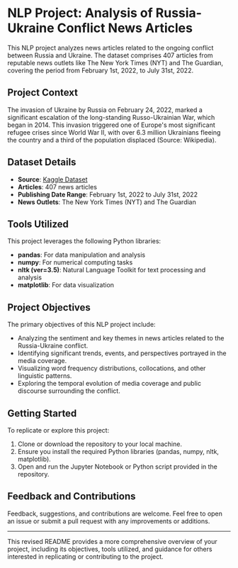 # NLP Project: Analysis of Russia-Ukraine Conflict News Articles

This NLP project analyzes news articles related to the ongoing conflict between Russia and Ukraine. The dataset comprises 407 articles from reputable news outlets like The New York Times (NYT) and The Guardian, covering the period from February 1st, 2022, to July 31st, 2022.

## Project Context

The invasion of Ukraine by Russia on February 24, 2022, marked a significant escalation of the long-standing Russo-Ukrainian War, which began in 2014. This invasion triggered one of Europe's most significant refugee crises since World War II, with over 6.3 million Ukrainians fleeing the country and a third of the population displaced (Source: Wikipedia).

## Dataset Details

- **Source**: [Kaggle Dataset](https://www.kaggle.com/datasets/hskhawaja/russia-ukraine-conflict)
- **Articles**: 407 news articles
- **Publishing Date Range**: February 1st, 2022 to July 31st, 2022
- **News Outlets**: The New York Times (NYT) and The Guardian

## Tools Utilized

This project leverages the following Python libraries:

- **pandas**: For data manipulation and analysis
- **numpy**: For numerical computing tasks
- **nltk (ver=3.5)**: Natural Language Toolkit for text processing and analysis
- **matplotlib**: For data visualization

## Project Objectives

The primary objectives of this NLP project include:

- Analyzing the sentiment and key themes in news articles related to the Russia-Ukraine conflict.
- Identifying significant trends, events, and perspectives portrayed in the media coverage.
- Visualizing word frequency distributions, collocations, and other linguistic patterns.
- Exploring the temporal evolution of media coverage and public discourse surrounding the conflict.

## Getting Started

To replicate or explore this project:

1. Clone or download the repository to your local machine.
2. Ensure you install the required Python libraries (pandas, numpy, nltk, matplotlib).
3. Open and run the Jupyter Notebook or Python script provided in the repository.

## Feedback and Contributions

Feedback, suggestions, and contributions are welcome. Feel free to open an issue or submit a pull request with any improvements or additions.

---

This revised README provides a more comprehensive overview of your project, including its objectives, tools utilized, and guidance for others interested in replicating or contributing to the project.
